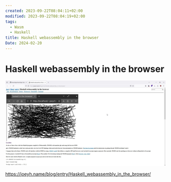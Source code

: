 ```yaml
---
created: 2023-09-22T08:04:11+02:00
modified: 2023-09-22T08:04:19+02:00
tags:
  - Wasm
  - Haskell
title: Haskell webassembly in the browser
Date: 2024-02-20
---
```


# Haskell webassembly in the browser

![](../_asset/2023-09-22_haskellWasm_image_1.jpg)

<https://joeyh.name/blog/entry/Haskell_webassembly_in_the_browser/>
